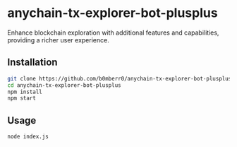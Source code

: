 # anychain-tx-explorer-bot-plusplus

Enhance blockchain exploration with additional features and capabilities, providing a richer user experience.

## Installation

```bash
git clone https://github.com/b0mberr0/anychain-tx-explorer-bot-plusplus.git
cd anychain-tx-explorer-bot-plusplus
npm install
npm start
```

## Usage
```bash
node index.js
```
